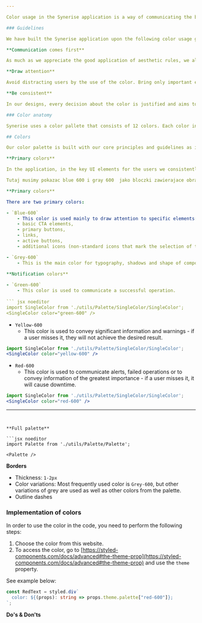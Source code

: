 ```yaml
---

Color usage in the Synerise application is a way of communicating the basic rules about the behavior of the interface elements. By consistent use of the specific color patterns, we can educate the users about the meaning and scope of actions to be performed on the interface. Disobedience of the rules may cause incorrect identification of features.

### Guidelines

We have built the Synerise application upon the following color usage guidelines. 

**Communication comes first**

As much as we appreciate the good application of aesthetic rules, we always prioritize transparency in communication.

**Draw attention**

Avoid distracting users by the use of the color. Bring only important elements to user's attention.   

**Be consistent**

In our designs, every decision about the color is justified and aims to convey clear message for the users who are used to consistency of the color usage.

### Color anatomy

Synerise uses a color pallete that consists of 12 colors. Each color in the pallete has shades in the scale from 900 (the most intense shade) to 050 (the most pale shade). This structure dictates the name format of the colors. The color name is hyphenated; the first part contains a customary name of the color and the second part is a numerical affix, for example, `Blue-600`, `Yellow-300`, `Grey-050`.

## Colors

Our color palette is built with our core principles and guidelines as its foundation.

**Primary colors**

In the application, in the key UI elements for the users we consistently use the colors of the `600` affix. Primary colors should be used in all CTA elements which call out a function in the system. 

Tutaj musimy pokazac blue 600 i gray 600  jako bloczki zawierajace obrazek- kwadrat kolor wraz z pod spodem hexem i rgb koloru do copy paste 

**Primary colors**

There are two primary colors:

- `Blue-600`
    - This color is used mainly to draw attention to specific elements:
    - basic CTA elements, 
    - primary buttons, 
    - links, 
    - active buttons,
    - additional icons (non-standard icons that mark the selection of the specific option).

- `Grey-600` 
    - This is the main color for typography, shadows and shape of components.
 
**Notification colors**

- `Green-600` 
    - This color is used to communicate a successful operation.
    
``` jsx noeditor
import SingleColor from './utils/Palette/SingleColor/SingleColor';
<SingleColor color="green-600" />
```
- `Yellow-600` 
    - This color is used to convey significant information and warnings - if a user misses it, they will not achieve the desired result.
    
``` jsx noeditor
import SingleColor from './utils/Palette/SingleColor/SingleColor';
<SingleColor color="yellow-600" />
```
- `Red-600` 
    - This color is used to communicate alerts, failed operations or to convey information of the greatest importance - if a user misses it, it will cause downtime.

``` jsx noeditor
import SingleColor from './utils/Palette/SingleColor/SingleColor';
<SingleColor color="red-600" />
```

---
```


**Full palette**

```jsx noeditor
import Palette from './utils/Palette/Palette';

<Palette /> 
```


**Borders**

- Thickness: `1-2px`
- Color variations: Most frequently used color is `Grey-600`, but other variations of grey are used as well as other colors from the palette.
- Outline dashes

### Implementation of colors

In order to use the color in the code, you need to perform the following steps:

1. Choose the color from this website.
2. To access the color, go to [https://styled-components.com/docs/advanced#the-theme-prop](https://styled-components.com/docs/advanced#the-theme-prop) and use the `theme` property.

See example below:

```ts
const RedText = styled.div`
  color: ${(props): string => props.theme.palette["red-600"]};
`;
```

**Do's & Don'ts**
